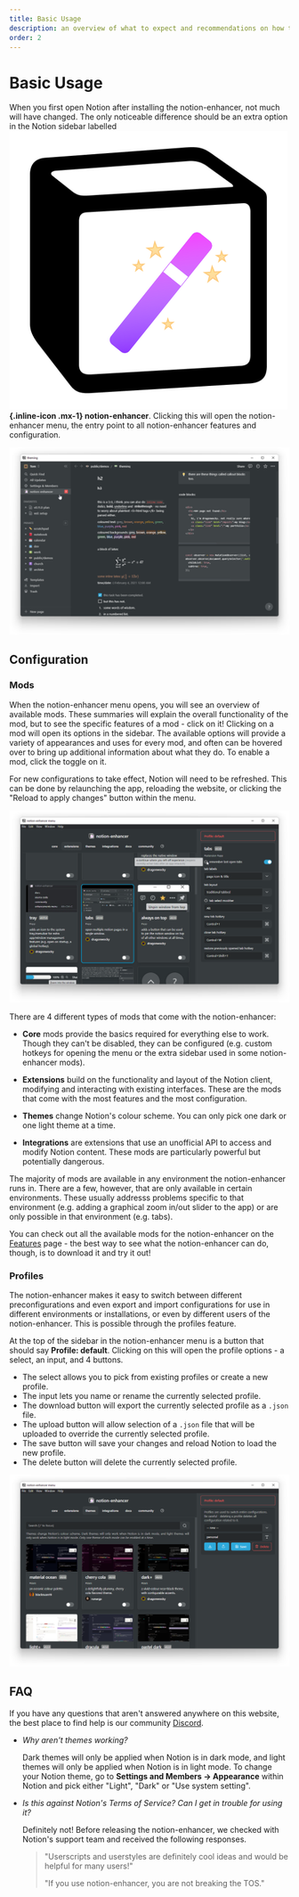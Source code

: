 ```yaml
---
title: Basic Usage
description: an overview of what to expect and recommendations on how to use the notion-enhancer
order: 2
---
```


# Basic Usage

When you first open Notion after installing the notion-enhancer,
not much will have changed. The only noticeable difference should
be an extra option in the Notion sidebar labelled
**![](../media/colour.svg){.inline-icon .mx-1} notion-enhancer**.
Clicking this will open the notion-enhancer menu, the entry point
to all notion-enhancer features and configuration.

![](../assets/screenshots/first-open.png)

## Configuration

### Mods

When the notion-enhancer menu opens, you will see an overview of available
mods. These summaries will explain the overall functionality of the mod,
but to see the specific features of a mod - click on it! Clicking on a mod
will open its options in the sidebar. The available options will provide
a variety of appearances and uses for every mod, and often can be hovered
over to bring up additional information about what they do. To enable
a mod, click the toggle on it.

For new configurations to take effect, Notion will need to be refreshed.
This can be done by relaunching the app, reloading the website, or clicking
the "Reload to apply changes" button within the menu.

![](../assets/screenshots/menu-options.png)

There are 4 different types of mods that come with the notion-enhancer:

- **Core** mods provide the basics required for everything else to work.
  Though they can't be disabled, they can be configured (e.g. custom hotkeys
  for opening the menu or the extra sidebar used in some notion-enhancer mods).

- **Extensions** build on the functionality and layout of the Notion client,
  modifying and interacting with existing interfaces. These are the mods that
  come with the most features and the most configuration.

- **Themes** change Notion's colour scheme. You can only pick one dark or one
  light theme at a time.

- **Integrations** are extensions that use an unofficial API to access and
  modify Notion content. These mods are particularly powerful but potentially
  dangerous.

The majority of mods are available in any environment the notion-enhancer runs in.
There are a few, however, that are only available in certain environments. These
usually addresss problems specific to that environment (e.g. adding a graphical
zoom in/out slider to the app) or are only possible in that environment (e.g. tabs).

You can check out all the available mods for the notion-enhancer on the
[Features](./features.md) page - the best way to see what the notion-enhancer can do,
though, is to download it and try it out!

### Profiles

The notion-enhancer makes it easy to switch between different preconfigurations
and even export and import configurations for use in different environments
or installations, or even by different users of the notion-enhancer.
This is possible through the profiles feature.

At the top of the sidebar in the notion-enhancer menu is a button that should say
**Profile: default**. Clicking on this will open the profile options - a select,
an input, and 4 buttons.

- The select allows you to pick from existing profiles or create a new profile.
- The input lets you name or rename the currently selected profile.
- The download button will export the currently selected profile as a `.json` file.
- The upload button will allow selection of a `.json` file that will be uploaded to override
  the currently selected profile.
- The save button will save your changes and reload Notion to load the new profile.
- The delete button will delete the currently selected profile.

![](../assets/screenshots/menu-profiles.png)

## FAQ

If you have any questions that aren't answered anywhere on this website,
the best place to find help is our community [Discord](https://discord.gg/sFWPXtA).

- _Why aren't themes working?_

  Dark themes will only be applied when Notion is in dark mode,
  and light themes will only be applied when Notion is in light mode.
  To change your Notion theme, go to **Settings and Members → Appearance**
  within Notion and pick either "Light", "Dark" or "Use system setting".

- _Is this against Notion's Terms of Service? Can I get in trouble for using it?_

  Definitely not! Before releasing the notion-enhancer, we checked with Notion's
  support team and received the following responses.

  > "Userscripts and userstyles are definitely cool ideas and would be helpful for many users!"
  >
  > "If you use notion-enhancer, you are not breaking the TOS."
